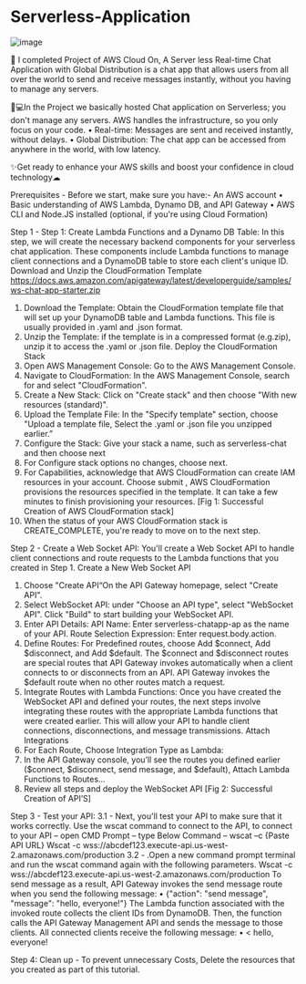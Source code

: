 # Serverless-Application
![image](https://github.com/user-attachments/assets/54931b11-eef2-42f9-a689-5832fce9b32c)


🚀 I completed Project of AWS Cloud On, A Server less Real-time Chat Application with Global
Distribution is a chat app that allows users from all over the world to send and receive messages
instantly, without you having to manage any servers.

👨💻In the Project we basically hosted Chat application on Serverless; you don't manage any servers.
AWS handles the infrastructure, so you only focus on your code. • Real-time: Messages are sent and
received instantly, without delays. • Global Distribution: The chat app can be accessed from anywhere in
the world, with low latency.

✨Get ready to enhance your AWS skills and boost your confidence in cloud technology☁

Prerequisites -
Before we start, make sure you have:-
An AWS account
• Basic understanding of AWS Lambda, Dynamo DB, and API Gateway
• AWS CLI and Node.JS installed (optional, if you're using Cloud Formation)

Step 1 - Step 1: Create Lambda Functions and a Dynamo DB Table:
In this step, we will create the necessary backend components for your serverless chat application.
These components include Lambda functions to manage client connections and a DynamoDB table to
store each client's unique ID.
Download and Unzip the CloudFormation Template
https://docs.aws.amazon.com/apigateway/latest/developerguide/samples/ws-chat-app-starter.zip
1. Download the Template: Obtain the CloudFormation template file that will set up your DynamoDB
table and Lambda functions. This file is usually provided in .yaml and .json format.
2. Unzip the Template: if the template is in a compressed format (e.g.zip), unzip it to access the .yaml or
.json file. Deploy the CloudFormation Stack
1. Open AWS Management Console: Go to the AWS Management Console.
2. Navigate to CloudFormation: In the AWS Management Console, search for and select
"CloudFormation".
3. Create a New Stack: Click on "Create stack" and then choose "With new resources (standard)".
4. Upload the Template File: In the "Specify template" section, choose "Upload a template file, Select
the .yaml or .json file you unzipped earlier.”
5. Configure the Stack: Give your stack a name, such as serverless-chat and then choose next
6. For Configure stack options no changes, choose next.
7. For Capabilities, acknowledge that AWS CloudFormation can create IAM resources in your account.
Choose submit , AWS CloudFormation provisions the resources specified in the template. It can take a
few minutes to finish provisioning your resources.
[Fig 1: Successful Creation of AWS CloudFormation stack]
8. When the status of your AWS CloudFormation stack is CREATE_COMPLETE, you're ready to move on
to the next step.

Step 2 - Create a Web Socket API:
You'll create a Web Socket API to handle client connections and route requests to the Lambda functions
that you created in Step 1.
Create a New Web Socket API
1. Choose "Create API“On the API Gateway homepage, select "Create API".
2. Select WebSocket API: under "Choose an API type", select "WebSocket API". Click "Build" to start
building your WebSocket API.
3. Enter API Details: API Name: Enter serverless-chatapp-ap as the name of your API. Route Selection
Expression: Enter request.body.action.
4. Define Routes: For Predefined routes, choose Add $connect, Add $disconnect, and Add $default.
The $connect and $disconnect routes are special routes that API Gateway invokes automatically when
a client connects to or disconnects from an API. API Gateway invokes the $default route when no other
routes match a request.
5. Integrate Routes with Lambda Functions:
Once you have created the WebSocket API and defined your routes, the next steps involve integrating
these routes with the appropriate Lambda functions that were created earlier. This will allow your API
to handle client connections, disconnections, and message transmissions.
Attach Integrations
1. For Each Route, Choose Integration Type as Lambda:
2. In the API Gateway console, you’ll see the routes you defined earlier ($connect, $disconnect, send
message, and $default), Attach Lambda Functions to Routes...
6. Review all steps and deploy the WebSocket API
[Fig 2: Successful Creation of API’S]

Step 3 - Test your API:
3.1 - Next, you'll test your API to make sure that it works correctly. Use the wscat command to connect
to the API, to connect to your API – open CMD Prompt – type Below Command – wscat –c {Paste API
URL}
Wscat -c wss://abcdef123.execute-api.us-west-2.amazonaws.com/production
3.2 - .Open a new command prompt terminal and run the wscat command again with the following
parameters.
Wscat -c wss://abcdef123.execute-api.us-west-2.amazonaws.com/production
To send message as a result, API Gateway invokes the send message route when you send the following
message: • {"action": "send message", "message": "hello, everyone!"}
The Lambda function associated with the invoked route collects the client IDs from DynamoDB. Then,
the function calls the API Gateway Management API and sends the message to those clients. All
connected clients receive the following message: • < hello, everyone!

Step 4: Clean up -
To prevent unnecessary Costs, Delete the resources that you created as part of this tutorial.
